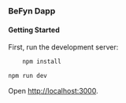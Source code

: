 ### BeFyn Dapp

#### Getting Started

First, run the development server:

```bash
    npm install
```

```bash
npm run dev

```

Open [http://localhost:3000](http://localhost:3000).

